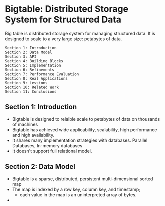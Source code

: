 # Bigtable: Distributed Storage System for Structured Data

Big table is distributed storage system for managing structured
data. It is designed to scale to a very large size: petabytes
of data.

```
Section 1: Introduction
Section 2: Data Model
Section 3: API
Section 4: Building Blocks
Section 5: Implementation
Section 6: Refinements
Section 7: Performance Evaluation
Section 8: Real Applications
Section 9: Lessions
Section 10: Related Work
Section 11: Conclusions
```

## Section 1: Introduction
* Bigtable is designed to relaible scale to petabytes of data on thousands of machines
* Bigtable has achieved wide applicability, scalability, high performance
and high availability.
* It shares many implementation strategies with databases. Parallel Databases, In-memory
databases
* It doesn't support full relational model.

## Section 2: Data Model
* Bigtable is a sparse, distributed, persistent multi-dimensional sorted map
* The map is indexed by a row key, column key, and timestamp; 
  * each value in the map is an uninterpreted array of bytes.
* 